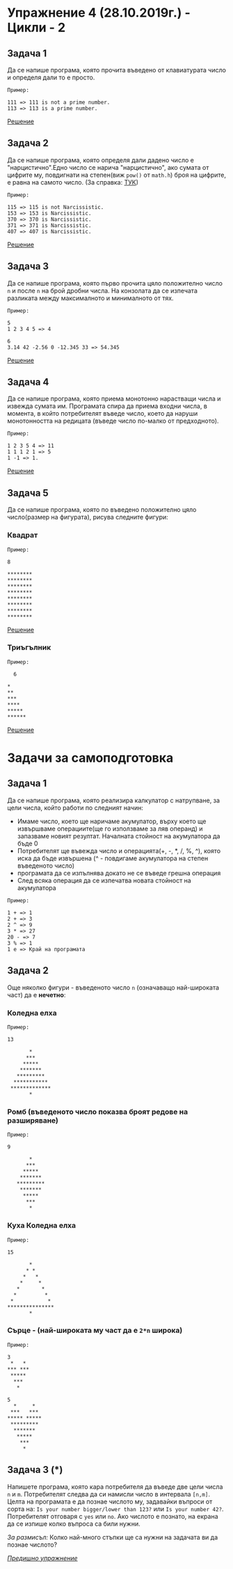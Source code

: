 # Упражнение 4 (28.10.2019г.) - Цикли - 2
 
## Задача 1
 
Да се напише програма, която прочита въведено от клавиатурата число и определя дали то е просто.
 
`Пример:`
 
```
111 => 111 is not a prime number.
113 => 113 is a prime number.
```

[Решение](./task1.cpp)
 
## Задача 2
 
Да се напише програма, която определя дали дадено число е "нарцистично".Едно число се нарича "нарцистично", ако сумата от
цифрите му, повдигнати на степен(виж `pow()` от `math.h`) броя на цифрите, е равна на самото число. (За справка: [ТУК](https://en.wikipedia.org/wiki/Narcissistic_number))
 
`Пример:`
 
```
115 => 115 is not Narcissistic.
153 => 153 is Narcissistic.
370 => 370 is Narcissistic.
371 => 371 is Narcissistic.
407 => 407 is Narcissistic.
```
 
[Решение](./task2.cpp)

## Задача 3
 
Да се напише програма, която първо прочита цяло положително число `n` и после `n` на брой дробни числа.
На конзолата да се изпечата разликата между максималното и минималното от тях.
 
`Пример:`
 
```
5
1 2 3 4 5 => 4
```
 
```
6
3.14 42 -2.56 0 -12.345 33 => 54.345
```
 
 [Решение](./task3.cpp)

## Задача 4
 
Да се напише програма, която приема монотонно нарастващи числа и извежда сумата им. Програмата спира да приема входни числа, в момента, в който потребителят въведе число, което да наруши монотонността на редицата (въведе число по-малко от предходното).
 
`Пример:`
 
```
1 2 3 5 4 => 11
1 1 1 2 1 => 5
1 -1 => 1.
```
 
[Решение](./task4.cpp)

## Задача 5
Да се напише програма, която по въвeдено положително цяло число(размер на фигурата), рисува следните фигури:
 
### Квадрат
 
`Пример:`
 
```
8
 
********
********
********
********
********
********
********
********
```
 
 [Решение](./task5-square.cpp)

### Триъгълник
 
`Пример:`
 
```
  6
 
*
**
***
****
*****
******
```

[Решение](./task5-triangle.cpp)

# Задачи за самоподготовка
 
## Задача 1
 
Да се напише програма, която реализира калкулатор с натрупване, за цели числа, който работи по следният начин:
   - Имаме число, което ще наричаме акумулатор, върху което ще извършваме операциите(ще го използваме за ляв операнд)
     и запазваме новият резултат. Началната стойност на акумулатора да бъде 0
   - Потребителят ще въвежда число и операцията(+, -, *, /, %, ^), която иска да бъде извършена (^ - повдигаме акумулатора на степен въведеното число)
   - програмата да се изпълнява докато не се въведе грешна операция
   - След всяка операция да се изпечатва новата стойност на акумулатора
   
`Пример:`
 
```
1 + => 1
2 + => 3
2 ^ => 9
3 * => 27
20 - => 7
3 % => 1
1 e => Край на програмата   
```
 
## Задача 2
Още няколко фигури - въведеното число `n` (означаващо най-широката част) да е __нечетно__:
 
### Коледна елха
   
`Пример:`
    
```
13
         
       *
      ***
     *****
    *******
   *********
  ***********
 *************
       *
```
 
### Ромб (въведеното число показва броят редове на разширяване)
   
`Пример:`
    
```
9
         
       *
      ***
     *****
    *******
   *********
    *******
     *****
      ***
       *
```
 
 
### Куха Коледна елха
   
`Пример:`
    
```
15
         
       *
      * *
     *   *
    *     *
   *       *
  *         *
 *           *
***************
       *       
```
 
### Сърце - (най-широката му част да е `2*n` широка)
 
`Пример:`
 
```
3 
 *   *
*** ***
 *****
  ***
   *
```
 
```
5  
  *     *
 ***   ***
***** *****
 *********
  *******
   *****
    ***
     *
```
 
## Задача 3 (*) 
Напишете програма, която кара потребителя да въведе две цели числа `n` и `m`. Потребителят следва да си намисли число в интервала `[n,m]`. Целта на програмата е да познае числото му, задавайки въпроси от сорта на: `Is your number bigger/lower than 123?` или `Is your number 42?`. Потребителят отговаря с `yes` или `no`. Ако числото е познато, на екрана да се изпише колко въпроса са били нужни. 
 
*За размисъл:* Колко най-много стъпки ще са нужни на задачата ви да познае числото?

[*Предишно упражнение*](../lab3)
